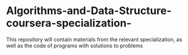 # Algorithms-and-Data-Structure-coursera-specialization-
This repository will contain materials from the relevant specialization, as well as the code of programs with solutions to problems
